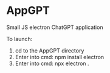 # AppGPT
Small JS electron ChatGPT application

To launch:
1. cd to the AppGPT directory
2. Enter into cmd: npm install electron
3. Enter into cmd: npx electron .
